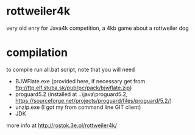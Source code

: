 # rottweiler4k
very old enry for Java4k competition, a 4kb game about a rottweiler dog 

# compilation
to compile run all.bat script, note that you will need 
* BJWFlate.exe (provided here, if necessary get from ftp://ftp.elf.stuba.sk/pub/pc/pack/bjwflate.zip)
* proguard5.2 (installed at ..\java\proguard5.2, https://sourceforge.net/projects/proguard/files/proguard/5.2/)
* unzip.exe (I got my from command line GIT client)
* JDK

more info at http://rostok.3e.pl/rottweiler4k/
